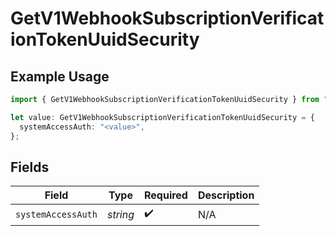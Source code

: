 # GetV1WebhookSubscriptionVerificationTokenUuidSecurity

## Example Usage

```typescript
import { GetV1WebhookSubscriptionVerificationTokenUuidSecurity } from "@gusto/embedded-api/models/operations/getv1webhooksubscriptionverificationtokenuuid.js";

let value: GetV1WebhookSubscriptionVerificationTokenUuidSecurity = {
  systemAccessAuth: "<value>",
};
```

## Fields

| Field              | Type               | Required           | Description        |
| ------------------ | ------------------ | ------------------ | ------------------ |
| `systemAccessAuth` | *string*           | :heavy_check_mark: | N/A                |